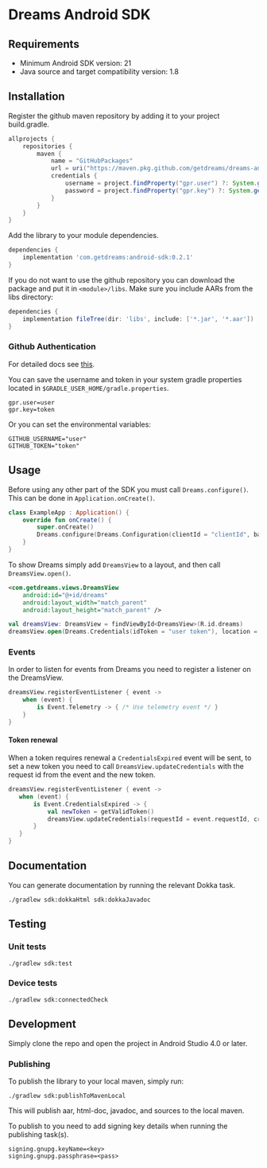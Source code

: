 # Dreams Android SDK

## Requirements

* Minimum Android SDK version: 21
* Java source and target compatibility version: 1.8

## Installation

Register the github maven repository by adding it to your project build.gradle.

```groovy
allprojects {
    repositories {
        maven {
            name = "GitHubPackages"
            url = uri("https://maven.pkg.github.com/getdreams/dreams-android-sdk")
            credentials {
                username = project.findProperty("gpr.user") ?: System.getenv("GITHUB_USERNAME")
                password = project.findProperty("gpr.key") ?: System.getenv("GITHUB_TOKEN")
            }
        }
    }
}
```

Add the library to your module dependencies.

```groovy
dependencies {
    implementation 'com.getdreams:android-sdk:0.2.1'
}
```

If you do not want to use the github repository you can download the package and put it in `<module>/libs`.
Make sure you include AARs from the libs directory:

```groovy
dependencies {
    implementation fileTree(dir: 'libs', include: ['*.jar', '*.aar'])
}
```

### Github Authentication

For detailed docs see [this](https://docs.github.com/en/free-pro-team@latest/packages/using-github-packages-with-your-projects-ecosystem/configuring-gradle-for-use-with-github-packages#authenticating-to-github-packages).

You can save the username and token in your system gradle properties located in `$GRADLE_USER_HOME/gradle.properties`.

```properties
gpr.user=user
gpr.key=token
```

Or you can set the environmental variables:

```shell script
GITHUB_USERNAME="user"
GITHUB_TOKEN="token"
```

## Usage

Before using any other part of the SDK you must call `Dreams.configure()`. This can be done in `Application.onCreate()`.

```kotlin
class ExampleApp : Application() {
    override fun onCreate() {
        super.onCreate()
        Dreams.configure(Dreams.Configuration(clientId = "clientId", baseUrl = "https://getdreams.io"))
    }
}
```

To show Dreams simply add `DreamsView` to a layout, and then call `DreamsView.open()`.

```xml
<com.getdreams.views.DreamsView
    android:id="@+id/dreams"
    android:layout_width="match_parent"
    android:layout_height="match_parent" />
```

```kotlin
val dreamsView: DreamsView = findViewById<DreamsView>(R.id.dreams)
dreamsView.open(Dreams.Credentials(idToken = "user token"), location = Location.Home, locale = null)
```

### Events

In order to listen for events from Dreams you need to register a listener on the DreamsView.

```kotlin
dreamsView.registerEventListener { event ->
    when (event) {
        is Event.Telemetry -> { /* Use telemetry event */ }
    }
}
```

#### Token renewal

When a token requires renewal a `CredentialsExpired` event will be sent, to set a new token you need to call
 `DreamsView.updateCredentials` with the request id from the event and the new token.

 ```kotlin
dreamsView.registerEventListener { event ->
    when (event) {
        is Event.CredentialsExpired -> {
            val newToken = getValidToken()
            dreamsView.updateCredentials(requestId = event.requestId, credentials = Credentials(idToken = newToken))
        }
    }
}
```

## Documentation

You can generate documentation by running the relevant Dokka task.

```shell script
./gradlew sdk:dokkaHtml sdk:dokkaJavadoc
```

## Testing

### Unit tests

```shell script
./gradlew sdk:test
```

### Device tests

```shell script
./gradlew sdk:connectedCheck
```

## Development

Simply clone the repo and open the project in Android Studio 4.0 or later.

### Publishing

To publish the library to your local maven, simply run:

```shell script
./gradlew sdk:publishToMavenLocal
```

This will publish aar, html-doc, javadoc, and sources to the local maven.

To publish to you need to add signing key details when running the publishing task(s).

```properties
signing.gnupg.keyName=<key>
signing.gnupg.passphrase=<pass>
```
